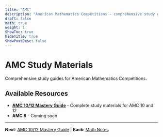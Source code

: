```yaml
---
title: "AMC"
description: "American Mathematics Competitions - comprehensive study guides, problems, and solutions for AMC 8, 10, and 12"
draft: false
math: true
weight: 1
ShowToc: true
hideTitle: true
ShowPostDesc: false
---
```


# AMC Study Materials

Comprehensive study guides for American Mathematics Competitions.

## Available Resources

- **[AMC 10/12 Mastery Guide](amc10/)** - Complete study materials for AMC 10 and 12
- **AMC 8** - Coming soon

<!-- ## Quick Links

- [Syllabus](amc10/syllabus) - What's tested on AMC 10/12
- [Algebra](amc10/algebra/) - Algebra topics and problem types
- [Geometry](amc10/geometry/) - Geometry concepts and strategies
- [Number Theory](amc10/number-theory/) - Divisibility, modular arithmetic, and more
- [Counting & Probability](amc10/counting-probability/) - Combinatorics and probability
- [Precalculus](amc10/precalculus/) - Trigonometry, logarithms, complex numbers
- [Strategy](amc10/strategy/) - Contest strategies and tips -->

---

**Next**: [AMC 10/12 Mastery Guide](amc10/) | **Back**: [Math Notes](../)

